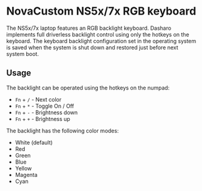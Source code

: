 # NovaCustom NS5x/7x RGB keyboard

The NS5x/7x laptop features an RGB backlight keyboard. Dasharo implements full
driverless backlight control using only the hotkeys on the keyboard. The
keyboard backlight configuration set in the operating system is saved when the
system is shut down and restored just before next system boot.

## Usage

The backlight can be operated using the hotkeys on the numpad:

- `Fn` + `/` - Next color
- `Fn` + `*` - Toggle On / Off
- `Fn` + `-` - Brightness down
- `Fn` + `+` - Brightness up

The backlight has the following color modes:

- White (default)
- Red
- Green
- Blue
- Yellow
- Magenta
- Cyan

